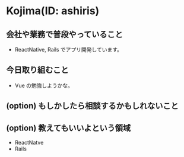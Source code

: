 # Kojima(ID: ashiris)

## 会社や業務で普段やっていること
- ReactNative, Rails でアプリ開発しています。

## 今日取り組むこと
- Vue の勉強しようかな。

## (option) もしかしたら相談するかもしれないこと

## (option) 教えてもいいよという領域
- ReactNatve
- Rails
